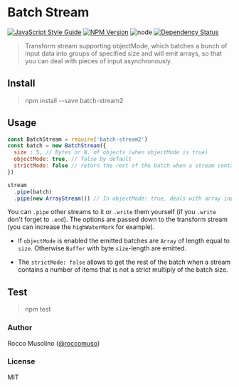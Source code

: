 # Batch Stream

[![JavaScript Style Guide](https://img.shields.io/badge/code_style-standard-brightgreen.svg)](https://standardjs.com)
[![NPM Version](https://img.shields.io/npm/v/batch-stream2.svg)](https://www.npmjs.com/package/batch-stream2)
![node](https://img.shields.io/node/v/batch-stream2.svg)
[![Dependency Status](https://david-dm.org/roccomuso/batch-stream2.png)](https://david-dm.org/roccomuso/batch-stream2)


> Transform stream supporting objectMode, which batches a bunch of input data into groups of specified size and will emit arrays, so that you can deal with pieces of input asynchronously.

## Install

> npm install --save batch-stream2

## Usage

```javascript
const BatchStream = require('batch-stream2')
const batch = new BatchStream({
  size : 5, // Bytes or N. of objects (when objectMode is true)
  objectMode: true, // false by default
  strictMode: false // return the rest of the batch when a stream contains a number of items that is not a strict multiply of the batch size
})

stream
  .pipe(batch)
  .pipe(new ArrayStream()) // In objectMode: true, deals with array input from pipe.
```

You can `.pipe` other streams to it or `.write` them yourself (if you `.write` don't forget to `.end`). The options are passed down to the transform stream (you can increase the `highWaterMark` for example).

- If `objectMode` is enabled the emitted batches are `Array` of length equal to `size`. Otherwise `Buffer` with byte `size`-length are emitted.

- The `strictMode: false` allows to get the rest of the batch when a stream contains a number of items that is not a strict multiply of the batch size.

## Test

> npm test


### Author

Rocco Musolino ([@roccomuso](https://twitter.com/roccomuso))

### License

MIT
